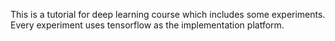 This is a tutorial for deep learning course which includes some experiments. 
Every experiment uses tensorflow as the implementation platform.
